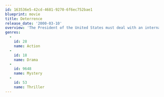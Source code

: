 ```yaml
---
id: 163536e5-42cd-4681-9270-6f6ec752bae1
blueprint: movie
title: Deterrence
release_date: '2000-03-10'
overview: 'The President of the United States must deal with an international military crisis while confined to a Colorado diner during a freak snowstorm.'
genres:
  -
    id: 28
    name: Action
  -
    id: 18
    name: Drama
  -
    id: 9648
    name: Mystery
  -
    id: 53
    name: Thriller
---
```

